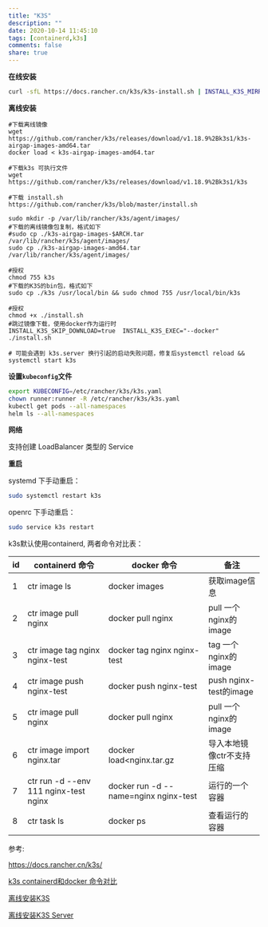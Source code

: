 ```yaml
---
title: "K3S"
description: ""
date: 2020-10-14 11:45:10
tags: [containerd,k3s]
comments: false
share: true
---
```



**在线安装**

```bash
curl -sfL https://docs.rancher.cn/k3s/k3s-install.sh | INSTALL_K3S_MIRROR=cn sh -
```

**离线安装**

```
#下载离线镜像
wget https://github.com/rancher/k3s/releases/download/v1.18.9%2Bk3s1/k3s-airgap-images-amd64.tar
docker load < k3s-airgap-images-amd64.tar

#下载k3s 可执行文件
wget https://github.com/rancher/k3s/releases/download/v1.18.9%2Bk3s1/k3s

#下载 install.sh
https://github.com/rancher/k3s/blob/master/install.sh

sudo mkdir -p /var/lib/rancher/k3s/agent/images/
#下载的离线镜像包复制，格式如下
#sudo cp ./k3s-airgap-images-$ARCH.tar /var/lib/rancher/k3s/agent/images/
sudo cp ./k3s-airgap-images-amd64.tar /var/lib/rancher/k3s/agent/images/

#授权
chmod 755 k3s
#下载的K3S的bin包，格式如下
sudo cp ./k3s /usr/local/bin && sudo chmod 755 /usr/local/bin/k3s

#授权
chmod +x ./install.sh
#跳过镜像下载，使用docker作为运行时
INSTALL_K3S_SKIP_DOWNLOAD=true  INSTALL_K3S_EXEC="--docker" ./install.sh

# 可能会遇到 k3s.server 换行引起的启动失败问题，修复后systemctl reload && systemctl start k3s
```

**设置`kubeconfig`文件**

```bash
export KUBECONFIG=/etc/rancher/k3s/k3s.yaml
chown runner:runner -R /etc/rancher/k3s/k3s.yaml
kubectl get pods --all-namespaces
helm ls --all-namespaces
```

**网络**

支持创建 LoadBalancer 类型的 Service

**重启**

systemd 下手动重启：

```sh
sudo systemctl restart k3s
```

openrc 下手动重启：

```sh
sudo service k3s restart
```



 k3s默认使用containerd, 两者命令对比表：

| id   | containerd 命令                       | docker 命令                           | 备注                      |
| ---- | ------------------------------------- | ------------------------------------- | ------------------------- |
| 1    | ctr image ls                          | docker images                         | 获取image信息             |
| 2    | ctr image pull nginx                  | docker pull nginx                     | pull 一个nginx的image     |
| 3    | ctr image tag nginx nginx-test        | docker tag nginx nginx-test           | tag 一个nginx的image      |
| 4    | ctr image push nginx-test             | docker push nginx-test                | push nginx-test的image    |
| 5    | ctr image pull nginx                  | docker pull nginx                     | pull 一个nginx的image     |
| 6    | ctr image import nginx.tar            | docker load<nginx.tar.gz              | 导入本地镜像ctr不支持压缩 |
| 7    | ctr run -d --env 111 nginx-test nginx | docker run -d --name=nginx nginx-test | 运行的一个容器            |
| 8    | ctr task ls                           | docker ps                             | 查看运行的容器            |



参考:

https://docs.rancher.cn/k3s/

[k3s containerd和docker 命令对比](https://www.cnblogs.com/already/p/12691327.html)

[离线安装K3S](https://www.cnblogs.com/cooper-73/p/12923714.html)

[离线安装K3S Server](https://www.cnblogs.com/weschen/p/12666486.html)

